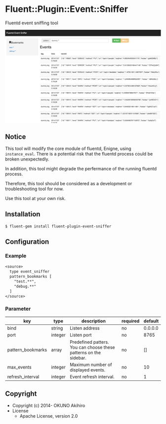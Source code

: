 # Fluent::Plugin::Event::Sniffer

Fluentd event sniffing tool

![example of tool](https://raw.githubusercontent.com/choplin/fluent-plugin-event-sniffer/master/img/example.png)

## Notice

This tool will modify the core module of fluentd, Enigne, using `instance_eval`. There is a potential risk that the fluentd process could be broken unexpectedly.

In addition, this tool might degrade the perfermance of the running fluentd process.

Therefore, this tool should be considered as a development or troubleshooting tool for now.

Use this tool at your own risk.

## Installation

`$ fluent-gem install fluent-plugin-event-sniffer`

## Configuration

### Example

```
<source>
  type event_sniffer
  pattern_bookmarks [
    "test.**",
    "debug.**"
  ]
</source>
```

### Parameter

key               | type    | description                                                       | required | default
---               | ---     | ---                                                               | ---      | ---
bind              | string  | Listen address                                                    | no       | 0.0.0.0
port              | integer | Listen port                                                       | no       | 8765
pattern_bookmarks | array   | Predefined patters. You can choose these patterns on the sidebar. | no       | []
max_events        | integer | Maximum number of displayed events.                               | no       | 10
refresh_interval  | integer | Event refresh interval.                                           | no       | 1

## Copyright

* Copyright (c) 2014- OKUNO Akihiro
* License
    * Apache License, version 2.0
